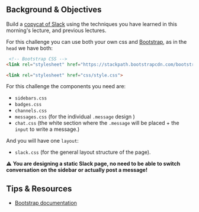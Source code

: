 ## Background & Objectives

Build a [copycat of Slack](https://lewagon.github.io/bootstrap-challenges/12-Slack/) using the techniques you have learned in this morning's lecture, and previous lectures.

For this challenge you can use both your own css and [Bootstrap](https://getbootstrap.com/), as in the `head` we have both:

```html
 <!-- Bootstrap CSS -->
<link rel="stylesheet" href="https://stackpath.bootstrapcdn.com/bootstrap/4.5.2/css/bootstrap.min.css">

<link rel="stylesheet" href="css/style.css">
```

For this challenge the components you need are:

- `sidebars.css`
- `badges.css`
- `channels.css`
- `messages.css` (for the individual `.message` design )
- `chat.css` (the white section where the `.message` will be placed + the `input` to write a message.)

And you will have one `layout`:

- `slack.css` (for the general layout structure of the page).

⚠️ **You are designing a static Slack page, no need to be able to switch conversation on the sidebar or actually post a message!**

## Tips & Resources

- [Bootstrap documentation](https://getbootstrap.com/)
